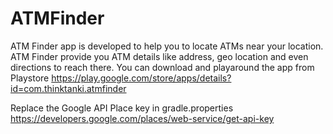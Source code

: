 # ATMFinder
ATM Finder app is developed to help you to locate ATMs near your location. ATM Finder provide you ATM details like address, geo location and even directions to reach there.
You can download and playaround the app from Playstore
https://play.google.com/store/apps/details?id=com.thinktanki.atmfinder

Replace the Google API Place key in gradle.properties
https://developers.google.com/places/web-service/get-api-key
